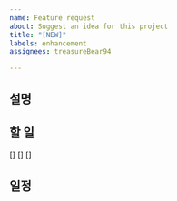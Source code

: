 ```yaml
---
name: Feature request
about: Suggest an idea for this project
title: "[NEW]"
labels: enhancement
assignees: treasureBear94

---
```


## 설명


## 할 일 
[]
[]
[]

## 일정
